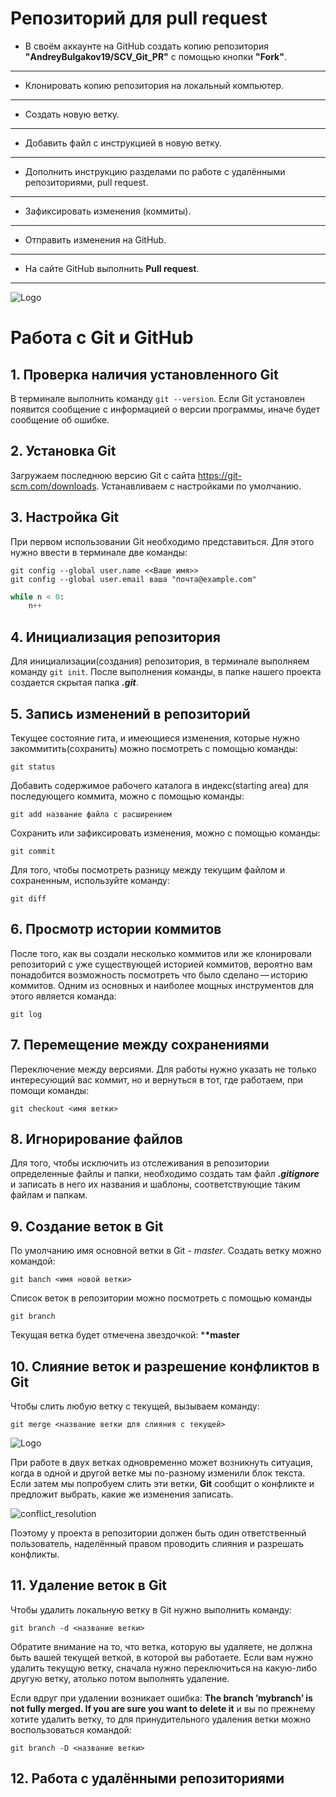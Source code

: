 # Репозиторий для **pull request**
* В своём аккаунте на GitHub создать копию репозитория **"AndreyBulgakov19/SCV_Git_PR"** с помощью кнопки **"Fork"**.
---
* Клонировать копию репозитория на локальный компьютер.
---
* Создать новую ветку.
---
* Добавить файл с инструкцией в новую ветку.
---
* Дополнить инструкцию разделами по работе с удалёнными репозиториями, pull request.
---
* Зафиксировать изменения (коммиты).
---
* Отправить изменения на GitHub.
---
* На сайте GitHub выполнить **Pull request**.
---

![Logo](741f077b3e37e172d7b986e2d2a47528.jpeg)
# Работа с Git и GitHub

## 1. Проверка наличия установленного Git
В терминале выполнить команду `git --version`.
Если Git установлен появится сообщение с информацией о версии программы, иначе будет сообщение об ошибке.

## 2. Установка Git
Загружаем последнюю версию Git с сайта https://git-scm.com/downloads. Устанавливаем с настройками по умолчанию.

## 3. Настройка Git
При первом использовании Git необходимо представиться. Для этого нужно ввести в терминале две команды:

```
git config --global user.name <<Ваше имя>>
git config --global user.email ваша "почта@example.com"
```

```Python
while n < 0:
    n++
```

## 4. Инициализация репозитория
Для инициализации(создания) репозитория, в терминале выполняем команду `git init`. После выполнения команды, в папке нашего проекта создается скрытая папка ***.git***.

## 5. Запись изменений в репозиторий
Текущее состояние гита, и имеющиеся изменения, которые нужно закоммитить(сохранить) можно посмотреть с помощью команды:
```
git status
```
Добавить содержимое рабочего каталога в индекс(starting area) для последующего коммита, можно с помощью команды:
```
git add название файла с расширением
```
Сохранить или зафиксировать изменения, можно с помощью команды:
```
git commit
```
Для того, чтобы посмотреть разницу между текущим файлом и сохраненным, используйте команду:
```
git diff
```
 
## 6. Просмотр истории коммитов
После того, как вы создали несколько коммитов или же клонировали репозиторий с уже существующей историей коммитов, вероятно вам понадобится возможность посмотреть что было сделано — историю коммитов. Одним из основных и наиболее мощных инструментов для этого является команда:
```
git log
```

## 7. Перемещение между сохранениями
Переключение между версиями. Для работы нужно указать не только интересующий вас коммит, но и вернуться в тот, где работаем, при помощи команды:
```
git checkout <имя ветки>
```

## 8. Игнорирование файлов
Для того, чтобы исключить из отслеживания в репозитории определенные файлы и папки, необходимо создать там файл ***.gitignore*** и записать в него их названия и шаблоны, соответствующие таким файлам и папкам.

## 9. Создание веток в Git
По умолчанию имя основной ветки в Git - *master*.
Создать ветку можно командой:
```
git banch <имя новой ветки>
```
Список веток в репозитории можно посмотреть с помощью команды
```
git branch
```
Текущая ветка будет отмечена звездочкой: ***\*master**

## 10. Слияние веток и разрешение конфликтов в Git
Чтобы слить любую ветку с текущей, вызываем команду:
```
git merge <название ветки для слияния с текущей>
```
![Logo](789605848.jpeg)

При работе в двух ветках одновременно может возникнуть ситуация, когда в одной и другой ветке мы по-разному изменили блок текста. Если затем мы попробуем слить эти ветки, **Git** сообщит о конфликте и предложит выбрать, какие же изменения записать.

![conflict_resolution](934854509804580380580.JPG)

Поэтому у проекта в репозитории должен быть один ответственный пользователь, наделённый правом проводить слияния и разрешать конфликты.

## 11. Удаление веток в Git
Чтобы удалить локальную ветку в Git нужно выполнить команду:
```
git branch -d <название ветки>
```

Обратите внимание на то, что ветка, которую вы удаляете, не должна быть вашей текущей веткой, в которой вы работаете. Если вам нужно удалить текущую ветку, сначала нужно переключиться на какую-либо другую ветку, атолько потом выполнять удаление.

Если вдруг при удалении возникает ошибка: **The branch ’mybranch’ is not fully merged. If you are sure you want to delete it** и вы по прежнему хотите удалить ветку, то для принудительного удаления ветки можно воспользоваться командой:
```
git branch -D <название ветки> 
```
## 12.  Работа с удалёнными репозиториями